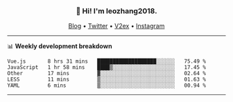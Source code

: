 <h3 align="center">👋 Hi! I'm leozhang2018.</h3>
<p align="center">
  <a href="https://code.leozhang2018.me">Blog</a> •
  <a href="https://twitter.com/leozhang2018">Twitter</a> •
  <a href="https://www.v2ex.com/member/leozhang">V2ex</a> •
  <a href="https://www.instagram.com/leozhanghere">Instagram</a>
</p>

-------

📊 **Weekly development breakdown**
<!--START_SECTION:waka-->
```text
Vue.js       8 hrs 31 mins   ███████████████████░░░░░░   75.49 % 
JavaScript   1 hr 58 mins    ████▒░░░░░░░░░░░░░░░░░░░░   17.45 % 
Other        17 mins         ▓░░░░░░░░░░░░░░░░░░░░░░░░   02.64 % 
LESS         11 mins         ▒░░░░░░░░░░░░░░░░░░░░░░░░   01.63 % 
YAML         6 mins          ▒░░░░░░░░░░░░░░░░░░░░░░░░   00.94 % 
```
<!--END_SECTION:waka-->
-------
